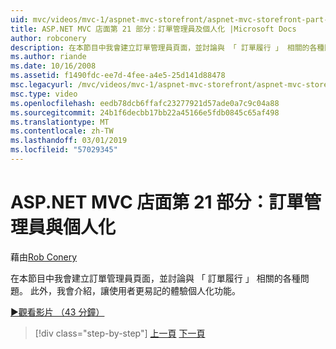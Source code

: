 ```yaml
---
uid: mvc/videos/mvc-1/aspnet-mvc-storefront/aspnet-mvc-storefront-part-21-order-manager-and-personalization
title: ASP.NET MVC 店面第 21 部分：訂單管理員及個人化 |Microsoft Docs
author: robconery
description: 在本節目中我會建立訂單管理員頁面，並討論與 「 訂單履行 」 相關的各種問題。 此外，我會介紹個人化功能...
ms.author: riande
ms.date: 10/16/2008
ms.assetid: f1490fdc-ee7d-4fee-a4e5-25d141d88478
msc.legacyurl: /mvc/videos/mvc-1/aspnet-mvc-storefront/aspnet-mvc-storefront-part-21-order-manager-and-personalization
msc.type: video
ms.openlocfilehash: eedb78dcb6ffafc23277921d57ade0a7c9c04a88
ms.sourcegitcommit: 24b1f6decbb17bb22a45166e5fdb0845c65af498
ms.translationtype: MT
ms.contentlocale: zh-TW
ms.lasthandoff: 03/01/2019
ms.locfileid: "57029345"
---
```

<a name="aspnet-mvc-storefront-part-21-order-manager-and-personalization"></a>ASP.NET MVC 店面第 21 部分：訂單管理員與個人化
====================
藉由[Rob Conery](https://github.com/robconery)

在本節目中我會建立訂單管理員頁面，並討論與 「 訂單履行 」 相關的各種問題。 此外，我會介紹，讓使用者更易記的體驗個人化功能。

[&#9654;觀看影片 （43 分鐘）](https://channel9.msdn.com/Blogs/ASP-NET-Site-Videos/aspnet-mvc-storefront-part-21-order-manager-and-personalization)

> [!div class="step-by-step"]
> [上一頁](aspnet-mvc-storefront-part-20-logging.md)
> [下一頁](aspnet-mvc-storefront-part-22-restructuring-rerouting-and-paypal.md)
